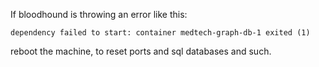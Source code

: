 If bloodhound is throwing an error like this:
```
dependency failed to start: container medtech-graph-db-1 exited (1)
```
reboot the machine, to reset ports and sql databases and such.